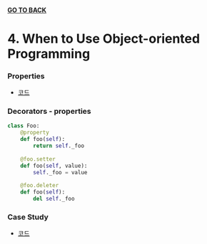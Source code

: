 #### [GO TO BACK](../README.md)

# 4. When to Use Object-oriented Programming

### Properties
- [코드](./ch5-class-properties.py)

### Decorators - properties
```python
class Foo:
    @property
    def foo(self):
        return self._foo
    
    @foo.setter
    def foo(self, value):
        self._foo = value
        
    @foo.deleter
    def foo(self):
        del self._foo

```

### Case Study
- [코드](./ch5-study-case.py)
